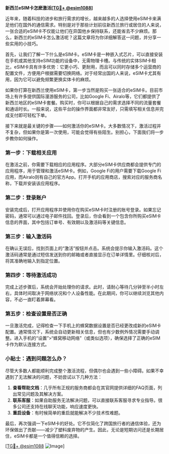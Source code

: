 **新西兰eSIM卡怎麽激活[[TG💪+ @esim1088](https://t.me/s/esim1088)]**

近年来，随着科技的进步和旅行需求的增长，越来越多的人选择使用eSIM卡来满足他们在国外的通信需求。特别是对于那些计划前往新西兰旅行或居住的人来说，一张合适的eSIM卡不仅能让他们在异国他乡保持联系，还能省去不少麻烦。那么，新西兰的eSIM卡怎么激活呢？这篇文章将为你详细解答这一问题，并分享一些实用的小技巧。

首先，让我们了解一下什么是eSIM卡。eSIM卡是一种嵌入式芯片，可以直接安装在手机或其他支持eSIM功能的设备中，无需物理卡槽。与传统的实体SIM卡相比，eSIM卡具有许多优势：它更小巧、更耐用，而且可以同时存储多个运营商的配置文件，方便用户根据需要切换网络。对于经常出国的人来说，eSIM卡尤其有用，因为它可以避免频繁更换实体卡的麻烦。

如果你打算在新西兰使用eSIM卡，第一步当然是购买一张适合的eSIM卡。目前市场上有许多提供国际漫游服务的公司，比如Google Fi、Airalo等，它们都提供了新西兰地区的eSIM卡套餐。购买时，你可以根据自己的需求选择不同的流量套餐和通话时长。一般来说，这些平台的操作界面都非常友好，只需填写相关信息并完成支付即可轻松下单。

接下来就是最关键的步骤——如何激活你的eSIM卡。大多数情况下，激活过程并不复杂，但如果你是第一次使用，可能会觉得有些陌生。别担心，下面我们将一步步教你如何操作。

### 第一步：下载相关应用

在激活之前，你需要下载相应的应用程序。大部分eSIM卡供应商都会提供专门的应用程序，用于管理和激活eSIM卡。例如，Google Fi的用户需要下载Google Fi应用，而Airalo则有自己的官方App。打开手机的应用商店，搜索对应的服务商名称，下载并安装该应用程序。

### 第二步：登录账户

安装完成后，打开应用程序并使用你在购买eSIM卡时注册的账号登录。如果忘记密码，通常可以通过电子邮件找回。登录后，你会看到一个包含你所购买eSIM卡信息的界面，其中包括订单号、有效期以及激活码等关键信息。

### 第三步：输入激活码

在确认无误后，找到页面上的“激活”按钮并点击。系统会提示你输入激活码。这个激活码通常是通过短信发送到你的邮箱或者直接显示在订单详情里。仔细核对后，将其准确地输入到指定位置。

### 第四步：等待激活成功

完成上述步骤后，系统会开始处理你的请求。此时，请耐心等待几分钟至半小时左右，具体时间取决于网络状况和个人设备性能。在此期间，你可以继续浏览其他内容，不必一直盯着屏幕看。

### 第五步：检查设置是否正确

一旦激活完成，记得检查一下手机上的蜂窝数据设置是否已经更改成新的eSIM卡配置。通常情况下，系统会自动更新相关信息，但也有少数例外情况需要手动调整。进入手机的“设置”>“蜂窝移动网络”（或类似选项），确保选择了正确的eSIM卡作为默认连接方式。

### 小贴士：遇到问题怎么办？

尽管大多数人都能顺利完成整个激活流程，但偶尔也会遇到一些小障碍。如果不幸遇到了无法解决的问题，不妨尝试以下几种方法：

1. **查看帮助文档**：几乎所有正规的服务商都会在其官网提供详细的FAQ页面，列出常见问题及其解决方案。
2. **联系客服**：如果自助服务无法解决问题，可以直接联系客服寻求专业指导。很多公司还支持在线聊天功能，响应速度更快。
3. **重启设备**：有时候简单的重启就能解决不少技术性难题。

最后，再次强调一下eSIM卡的好处。它不仅简化了跨国旅行者的通信体验，还为环保做出了贡献——减少了塑料废弃物的产生。因此，无论是短期访问还是长期居住，eSIM卡都是一个值得信赖的选择。

[[TG💪+ @esim1088](https://t.me/s/esim1088) ![Image](https://i.postimg.cc/4NQfJmqS/Snipaste-2025-05-13-00-14-12.png)]